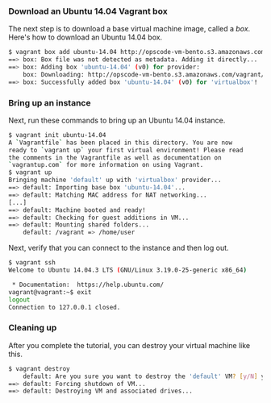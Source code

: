 ### Download an Ubuntu 14.04 Vagrant box

The next step is to download a base virtual machine image, called a _box_. Here's how to download an Ubuntu 14.04 box.

```bash
$ vagrant box add ubuntu-14.04 http://opscode-vm-bento.s3.amazonaws.com/vagrant/virtualbox/opscode_ubuntu-14.04_chef-provisionerless.box
==> box: Box file was not detected as metadata. Adding it directly...
==> box: Adding box 'ubuntu-14.04' (v0) for provider:
    box: Downloading: http://opscode-vm-bento.s3.amazonaws.com/vagrant/virtualbox/opscode_ubuntu-14.04_chef-provisionerless.box
==> box: Successfully added box 'ubuntu-14.04' (v0) for 'virtualbox'!
```

### Bring up an instance

Next, run these commands to bring up an Ubuntu 14.04 instance.

```bash
$ vagrant init ubuntu-14.04
A `Vagrantfile` has been placed in this directory. You are now
ready to `vagrant up` your first virtual environment! Please read
the comments in the Vagrantfile as well as documentation on
`vagrantup.com` for more information on using Vagrant.
$ vagrant up
Bringing machine 'default' up with 'virtualbox' provider...
==> default: Importing base box 'ubuntu-14.04'...
==> default: Matching MAC address for NAT networking...
[...]
==> default: Machine booted and ready!
==> default: Checking for guest additions in VM...
==> default: Mounting shared folders...
    default: /vagrant => /home/user
```

Next, verify that you can connect to the instance and then log out.

```bash
$ vagrant ssh
Welcome to Ubuntu 14.04.3 LTS (GNU/Linux 3.19.0-25-generic x86_64)

 * Documentation:  https://help.ubuntu.com/
vagrant@vagrant:~$ exit
logout
Connection to 127.0.0.1 closed.
```

### Cleaning up

After you complete the tutorial, you can destroy your virtual machine like this.

```bash
$ vagrant destroy
    default: Are you sure you want to destroy the 'default' VM? [y/N] y
==> default: Forcing shutdown of VM...
==> default: Destroying VM and associated drives...
```
